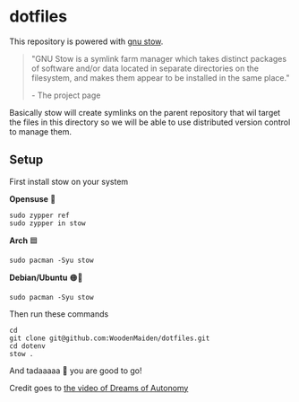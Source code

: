 # dotfiles

This repository is powered with [gnu stow](https://www.gnu.org/software/stow/).

> "GNU Stow is a symlink farm manager which takes distinct packages of software and/or data located in separate directories on the filesystem, and makes them appear to be installed in the same place."
>
> \- The project page

Basically stow will create symlinks on the parent repository that wil target the files in this directory so we will be able to use distributed version control to manage them.

## Setup

First install stow on your system

**Opensuse** 🦎
```
sudo zypper ref
sudo zypper in stow
```

**Arch** 🟦
```
sudo pacman -Syu stow
```


**Debian/Ubuntu** 🟠🔴
```
sudo pacman -Syu stow
```

Then run these commands 

```
cd
git clone git@github.com:WoodenMaiden/dotfiles.git
cd dotenv
stow .
```

And tadaaaaa 🎉 you are good to go!

Credit goes to [the video of Dreams of Autonomy](https://www.youtube.com/watch?v=y6XCebnB9gs)